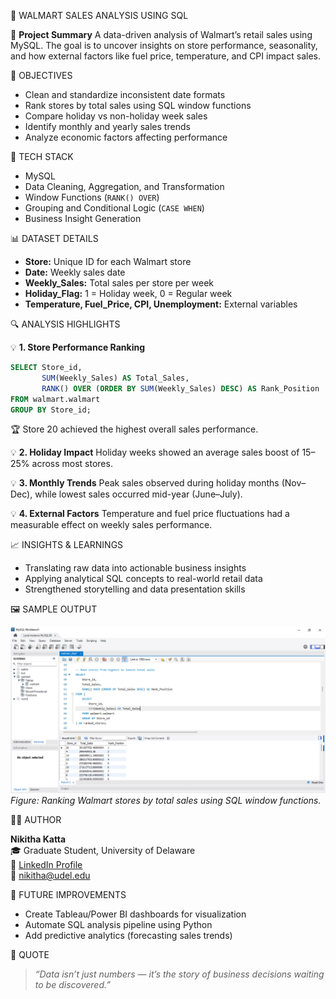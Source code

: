 
🛒 WALMART SALES ANALYSIS USING SQL

📖 **Project Summary**
A data-driven analysis of Walmart’s retail sales using MySQL. 
The goal is to uncover insights on store performance, seasonality, and 
how external factors like fuel price, temperature, and CPI impact sales.

🎯 OBJECTIVES

- Clean and standardize inconsistent date formats
- Rank stores by total sales using SQL window functions
- Compare holiday vs non-holiday week sales
- Identify monthly and yearly sales trends
- Analyze economic factors affecting performance

🧠 TECH STACK

- MySQL
- Data Cleaning, Aggregation, and Transformation
- Window Functions (`RANK() OVER`)
- Grouping and Conditional Logic (`CASE WHEN`)
- Business Insight Generation

📊 DATASET DETAILS

- **Store:** Unique ID for each Walmart store  
- **Date:** Weekly sales date  
- **Weekly_Sales:** Total sales per store per week  
- **Holiday_Flag:** 1 = Holiday week, 0 = Regular week  
- **Temperature, Fuel_Price, CPI, Unemployment:** External variables  

🔍 ANALYSIS HIGHLIGHTS

💡 **1. Store Performance Ranking**
```sql
SELECT Store_id, 
       SUM(Weekly_Sales) AS Total_Sales,
       RANK() OVER (ORDER BY SUM(Weekly_Sales) DESC) AS Rank_Position
FROM walmart.walmart
GROUP BY Store_id;
```
🏆 Store 20 achieved the highest overall sales performance.

💡 **2. Holiday Impact**
Holiday weeks showed an average sales boost of 15–25% across most stores.

💡 **3. Monthly Trends**
Peak sales observed during holiday months (Nov–Dec), 
while lowest sales occurred mid-year (June–July).

💡 **4. External Factors**
Temperature and fuel price fluctuations had a measurable effect 
on weekly sales performance.

📈 INSIGHTS & LEARNINGS

- Translating raw data into actionable business insights
- Applying analytical SQL concepts to real-world retail data
- Strengthened storytelling and data presentation skills

🖼️ SAMPLE OUTPUT

![Ranked Stores Output](ranked_stores_output.png)
*Figure: Ranking Walmart stores by total sales using SQL window functions.*

👩‍💻 AUTHOR

**Nikitha Katta**  
🎓 Graduate Student, University of Delaware  
🔗 [LinkedIn Profile](https://linkedin.com/in/nikitha-k-01564722a)  
📧 nikitha@udel.edu  

🌟 FUTURE IMPROVEMENTS

- Create Tableau/Power BI dashboards for visualization
- Automate SQL analysis pipeline using Python
- Add predictive analytics (forecasting sales trends)


💬 QUOTE
> *“Data isn’t just numbers — it’s the story of business decisions waiting to be discovered.”*

